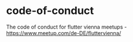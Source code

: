 # code-of-conduct
The code of conduct for flutter vienna meetups - https://www.meetup.com/de-DE/fluttervienna/
